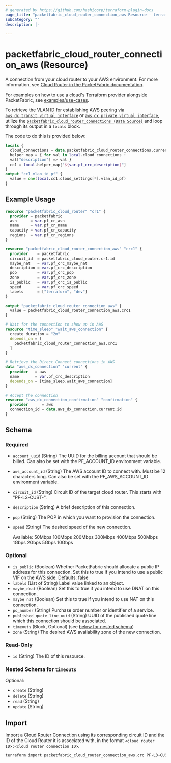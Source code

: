 ```yaml
---
# generated by https://github.com/hashicorp/terraform-plugin-docs
page_title: "packetfabric_cloud_router_connection_aws Resource - terraform-provider-packetfabric"
subcategory: ""
description: |-
  
---
```


# packetfabric_cloud_router_connection_aws (Resource)

A connection from your cloud router to your AWS environment. For more information, see [Cloud Router in the PacketFabric documentation](https://docs.packetfabric.com/cr/).

For examples on how to use a cloud's Terraform provider alongside PacketFabric, see [examples/use-cases](https://github.com/PacketFabric/terraform-provider-packetfabric/tree/main/examples/use-cases).

To retrieve the VLAN ID for establishing AWS peering via [`aws_dx_transit_virtual_interface`](https://registry.terraform.io/providers/hashicorp/aws/latest/docs/resources/dx_transit_virtual_interface) or [`aws_dx_private_virtual_interface`](https://registry.terraform.io/providers/hashicorp/aws/latest/docs/resources/dx_private_virtual_interface), utilize the [`packetfabric_cloud_router_connections (Data Source)`](https://registry.terraform.io/providers/PacketFabric/packetfabric/latest/docs/data-sources/packetfabric_cloud_router_connections) and loop through its output in a `locals` block. 

The code to do this is provided below:

```terraform
locals {
  cloud_connections = data.packetfabric_cloud_router_connections.current.cloud_connections[*]
  helper_map = { for val in local.cloud_connections :
  val["description"] => val }
  cc1 = local.helper_map["${var.pf_crc_description}"]
}
output "cc1_vlan_id_pf" {
  value = one(local.cc1.cloud_settings[*].vlan_id_pf)
}
```

## Example Usage

```terraform
resource "packetfabric_cloud_router" "cr1" {
  provider = packetfabric
  asn      = var.pf_cr_asn
  name     = var.pf_cr_name
  capacity = var.pf_cr_capacity
  regions  = var.pf_cr_regions
}

resource "packetfabric_cloud_router_connection_aws" "crc1" {
  provider    = packetfabric
  circuit_id  = packetfabric_cloud_router.cr1.id
  maybe_nat   = var.pf_crc_maybe_nat
  description = var.pf_crc_description
  pop         = var.pf_crc_pop
  zone        = var.pf_crc_zone
  is_public   = var.pf_crc_is_public
  speed       = var.pf_crc_speed
  labels      = ["terraform", "dev"]
}

output "packetfabric_cloud_router_connection_aws" {
  value = packetfabric_cloud_router_connection_aws.crc1
}

# Wait for the connection to show up in AWS
resource "time_sleep" "wait_aws_connection" {
  create_duration = "2m"
  depends_on = [
    packetfabric_cloud_router_connection_aws.crc1
  ]
}

# Retrieve the Direct Connect connections in AWS
data "aws_dx_connection" "current" {
  provider   = aws
  name       = var.pf_crc_description
  depends_on = [time_sleep.wait_aws_connection]
}

# Accept the connection
resource "aws_dx_connection_confirmation" "confirmation" {
  provider      = aws
  connection_id = data.aws_dx_connection.current.id
}
```

<!-- schema generated by tfplugindocs -->
## Schema

### Required

- `account_uuid` (String) The UUID for the billing account that should be billed. Can also be set with the PF_ACCOUNT_ID environment variable.
- `aws_account_id` (String) The AWS account ID to connect with. Must be 12 characters long. Can also be set with the PF_AWS_ACCOUNT_ID environment variable.
- `circuit_id` (String) Circuit ID of the target cloud router. This starts with "PF-L3-CUST-".
- `description` (String) A brief description of this connection.
- `pop` (String) The POP in which you want to provision the connection.
- `speed` (String) The desired speed of the new connection.

	 Available: 50Mbps 100Mbps 200Mbps 300Mbps 400Mbps 500Mbps 1Gbps 2Gbps 5Gbps 10Gbps

### Optional

- `is_public` (Boolean) Whether PacketFabric should allocate a public IP address for this connection. Set this to true if you intend to use a public VIF on the AWS side. Defaults: false
- `labels` (List of String) Label value linked to an object.
- `maybe_dnat` (Boolean) Set this to true if you intend to use DNAT on this connection.
- `maybe_nat` (Boolean) Set this to true if you intend to use NAT on this connection.
- `po_number` (String) Purchase order number or identifier of a service.
- `published_quote_line_uuid` (String) UUID of the published quote line which this connection should be associated.
- `timeouts` (Block, Optional) (see [below for nested schema](#nestedblock--timeouts))
- `zone` (String) The desired AWS availability zone of the new connection.

### Read-Only

- `id` (String) The ID of this resource.

<a id="nestedblock--timeouts"></a>
### Nested Schema for `timeouts`

Optional:

- `create` (String)
- `delete` (String)
- `read` (String)
- `update` (String)




## Import

Import a Cloud Router Connection using its corresponding circuit ID and the ID of the Cloud Router it is associated with, in the format `<cloud router ID>:<cloud router connection ID>`.

```bash
terraform import packetfabric_cloud_router_connection_aws.crc PF-L3-CUST-1700239:PF-L3-CON-2980512
```
